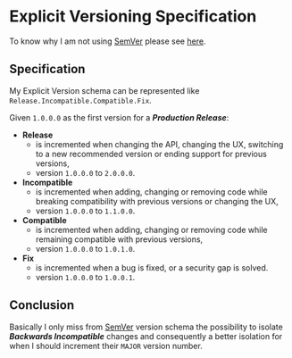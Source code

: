 # Explicit Versioning Specification

To know why I am not using [SemVer]((http://semver.org/)) please see [here](WHY.md).


## Specification

My Explicit Version schema can be represented like `Release.Incompatible.Compatible.Fix`.

Given `1.0.0.0` as the first version for a **_Production Release_**:

* **Release**
    + is incremented when changing the API, changing the UX, switching to a new recommended version or ending support for previous versions,
    + version `1.0.0.0` to `2.0.0.0`.
* **Incompatible**
    + is incremented when adding, changing or removing code while breaking compatibility with previous versions or changing the UX,
    + version `1.0.0.0` to `1.1.0.0`.
* **Compatible**
    + is incremented when adding, changing or removing code while remaining compatible with previous versions,
    + version `1.0.0.0` to `1.0.1.0`.
*  **Fix**
    + is incremented when a bug is fixed, or a security gap is solved.
    + version `1.0.0.0` to `1.0.0.1`.


## Conclusion

Basically I only miss from [SemVer]((http://semver.org/)) version schema the possibility to isolate
**_Backwards Incompatible_** changes and consequently a better isolation for when I should increment their `MAJOR`
version number.
